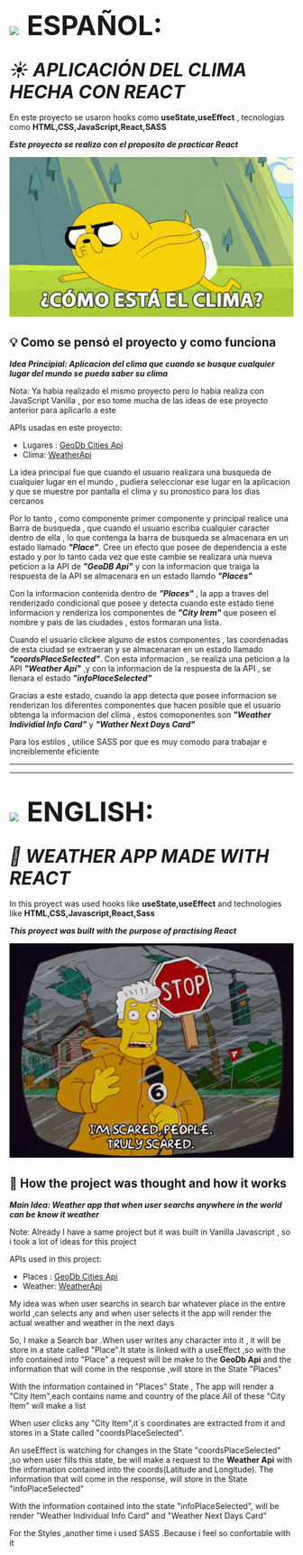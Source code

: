 # <img style="padding-right:0.5rem" src='https://img.freepik.com/vector-premium/bandera-argentina-bandera-argentina-ilustracion-vectorial_685751-66.jpg' width="50px" >  <span style="font-size:3rem">ESPAÑOL:</span>

##  <i align="center" style="font-size:2rem">☀️ APLICACIÓN DEL CLIMA HECHA CON REACT</i>

En este proyecto se usaron hooks como **useState,useEffect** , tecnologias como **HTML,CSS,JavaScript,React,SASS**

**_Este proyecto se realizo con el proposito de practicar React_**

<p align="center">
<img width="600px" heigth="600px" src="./src/assets/jake-clima.gif" alt="jake clima">
</p>

## 💡 Como se pensó el proyecto y como funciona

**_Idea Principial: Aplicacion del clima que cuando se busque cualquier lugar del mundo se pueda saber su clima_**

Nota: Ya habia realizado el mismo proyecto pero lo habia realiza con JavaScript Vanilla , por eso tome mucha de las ideas de ese proyecto anterior para aplicarlo a este

APIs usadas en este proyecto:
- Lugares : [GeoDb Cities Api](https://rapidapi.com/wirefreethought/api/geodb-cities/)
- Clima: [WeatherApi](https://www.weatherapi.com/)


La idea principal fue que cuando el usuario realizara una busqueda de cualquier lugar en el mundo , pudiera seleccionar ese lugar en la aplicacion y que se muestre por pantalla el clima y su pronostico para los dias cercanos

Por lo tanto , como componente primer componente y principal realice una Barra de busqueda , que cuando el usuario escriba cualquier caracter dentro de ella , lo que contenga la barra de busqueda se almacenara en un estado llamado **_"Place"_**.
Cree un efecto que posee de dependencia a este estado y por lo tanto cada vez que este cambie se realizara una nueva peticion a la API de **_"GeoDB Api"_** y con la informacion que traiga la respuesta de la API se almacenara en un estado llamdo **_"Places"_**

Con la informacion contenida dentro de **_"Places"_** , la app a traves del renderizado condicional que posee y detecta cuando este estado tiene informacion  y renderiza los componentes de **_"City Irem"_** que poseen el nombre y pais de las ciudades , estos formaran una lista.

Cuando el usuario clickee alguno de estos componentes , las coordenadas de esta ciudad se extraeran y se almacenaran en un estado llamado **_"coordsPlaceSelected"_**. Con esta informacion , se realiza una peticion a la API **_"Weather Api"_** ,y con la informacion de la respuesta de la API , se llenara el estado **_"infoPlaceSelected"_**

Gracias a este estado, cuando la app detecta que posee informacion se renderizan los diferentes componentes que hacen posible que el usuario obtenga la informacion del clima , estos comoponentes son **_"Weather Individial Info Card"_** y **_"Wather Next Days Card"_**

Para los estilos , utilice SASS por que es muy comodo para trabajar e increiblemente eficiente

-------------------------------------------------------------------------------------------
-------------------------------------------------------------------------------------------


# <img style="padding-right:0.5rem" src="https://img.freepik.com/vector-premium/gran-bretana-bandera-bandera-inglaterra-vector-icono-reino-unido-bandera-gran-bretana-10-eps_800531-104.jpg" width="50px"> <span style="font-size:3rem">ENGLISH:</span>

## <i align="center" style="font-size:2rem">🌈 WEATHER APP MADE WITH REACT</i> 

In this proyect was used hooks like **useState,useEffect** and technologies like **HTML,CSS,Javascript,React,Sass**

**_This proyect was built with the purpose of practising React_**

<p align="center">
<img width="600px" heigth="600px" src="./src/assets/the-simpsons-weather.gif" alt="simpsons weather">
</p>

## 🤔 How the project was thought and how it works 

**_Main Idea: Weather app that when user searchs anywhere in the world can be know it weather_**

Note: Already I have a same project but it was built in Vanilla Javascript , so i took a lot of ideas for this project

APIs used in this project:
- Places : [GeoDb Cities Api](https://rapidapi.com/wirefreethought/api/geodb-cities/)
- Weather: [WeatherApi](https://www.weatherapi.com/)

My idea was when user searchs in search bar whatever place in the entire world ,can selects any and when user selects it the app will render the actual weather and weather in the next days

So, I make a Search bar .When user writes any character into it , it will be store in a state called "Place".It state is linked with a useEffect ,so with the info contained into "Place" a request will be make to the **GeoDb Api** and the information that will come in the response ,will store in the State "Places"

With the information contained in "Places" State , The app will render a "City Item",each contains name and country of the place.All of these "City Item" will make a list

When user clicks any "City Item",it´s coordinates are extracted from it and stores in a State called "coordsPlaceSelected".

An useEffect is watching for changes in the State "coordsPlaceSelected" ,so when user fills this state, be will make a request to the **Weather Api** with the information contained into the coords(Latitude and Longitude). The information that will come in the response, will store in the State "infoPlaceSelected"

With the information contained into the state "infoPlaceSelected", will be render "Weather Individual Info Card" and "Weather Next Days Card"

For the Styles ,another time i used SASS .Because i feel so confortable with it